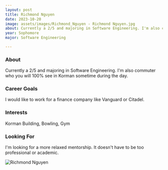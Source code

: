 ```yaml
---
layout: post
title: Richmond Nguyen 
date: 2023-10-20
image: assets/images/Richmond_Nguyen - Richmond Nguyen.jpg
about: Currently a 2/5 and majoring in Software Engineering. I'm also commuter who you will 100% see in Korman sometime during the day.
year: Sophomore
major: Software Engineering

---
```


### About

Currently a 2/5 and majoring in Software Engineering. I'm also commuter who you will 100% see in Korman sometime during the day.

### Career Goals

I would like to work for a finance company like Vanguard or Citadel.

### Interests

Korman Building, Bowling, Gym

### Looking For

I'm looking for a more relaxed mentorship. It doesn't have to be too professional or academic.

<div class="text-center my-5">
    <img src="https://sase-drexel.github.io/mentorship-2023/assets/images/Richmond_Nguyen - Richmond Nguyen.jpg" alt="Richmond Nguyen" class="rounded post-img" />
</div>
